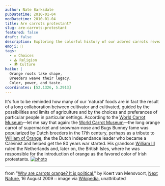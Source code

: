 ```yaml
---
author: Nate Barksdale
pubDatetime: 2010-01-04
modDatetime: 2010-01-04
title: Are carrots protestant?
slug: are-carrots-protestant
featured: false
draft: false
description: Exploring the colorful history of our adored carrots reveals a blend of agriculture and politics.
emoji: 🥕
tags:
  - ⚖️ Choices
  - ⛪ Religion
  - 🌍 Culture
haiku: |
  Orange roots take shape,  
  Breeders weave their legacy,  
  Color, power, and taste.
coordinates: [52.1326, 5.2913]
---
```


It's fun to be reminded how many of our 'natural' foods are in fact the result of a long collaboration between cultivator and cultivated, guided by the possibilities and limits of agriculture and by the choices and preferances of particular people in particular settings. According to the [World Carrot Museum](http://www.carrotmuseum.co.uk/)—let me say that again: the [World Carrot Museum](http://www.carrotmuseum.co.uk/)—the long orange carrot of supermarket and snowman-nose and Bugs Bunney fame was popularized by Dutch breeders in the 17th century, perhaps as a tribute to [William of Orange](http://en.wikipedia.org/wiki/William_the_Silent), the the Dutch independance leader who became a Calvinist and helped get the 80 years war started. His grandson [William III](http://en.wikipedia.org/wiki/William_III_of_England) ruled the Netherlands and, later on, the British Isles, where he was responsible for the introduction of orange as the favored color of Irish protestants. [![photo](http://culture-making.com/media/carrots_of_many_colors_530.jpg)](http://www.nextnature.net/?p=3829)

---

from "[Why are carrots orange? It is political](http://www.nextnature.net/?p=3829)," by Koert van Mensvoort, [Next Nature](http://www.nextnature.net/), 16 August 2009 :: image via [Wikipedia](http://web.archive.org/web/20241225221509/https://upload.wikimedia.org/wikipedia/commons/3/32/Carrots_of_many_colors.jpg), unattributed
